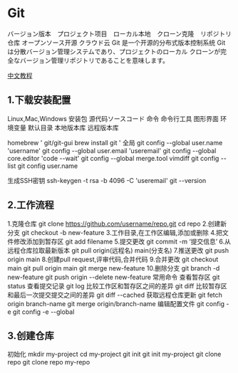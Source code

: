 # Git

バージョン版本　プロジェクト项目　ローカル本地　クローン克隆　リポジトリ仓库 オープンソース开源 クラウド云
Git 是一个开源的分布式版本控制系统
Git は分散バージョン管理システムであり、プロジェクトのローカル クローンが完全なバージョン管理リポジトリであることを意味します。

[中文教程](https://www.runoob.com/git/git-tutorial.html)

## 1.下载安装配置

Linux,Mac,Windows
安装包 源代码ソースコード 命令 命令行工具 图形界面
环境变量 默认目录 本地版本库 远程版本库

homebrew
'
git/git-gui
brew install git
'
全局
git config --global user.name 'username'
git config --global user.email 'useremail'
git config --global core.editor 'code --wait'
git config --global merge.tool vimdiff
git config --list
git config user.name

生成SSH密钥
ssh-keygen -t rsa -b 4096 -C 'useremail'
git --version

## 2.工作流程

1.克隆仓库
git clone https://github.com/username/repo.git
cd repo
2.创建新分支
git checkout -b new-feature
3.工作目录,在工作区编辑,添加或删除
4.把文件修改添加到暂存区
git add filename
5.提交更改
git commit -m ‘提交信息’
6.从远程仓库拉取最新版本
git pull origin(远程名) main(分支名)
7.推送更改
git push origin main
8.创建pull request,评审代码,合并代码
9.合并更改
git checkout main
git pull origin main
git merge new-feature
10.删除分支
git branch -d new-feature
git push origin --delete new-feature
常用命令
查看暂存区
git status
查看提交记录
git log
比较工作区和暂存区之间的差异
git diff
比较暂存区和最后一次提交提交之间的差异
git diff --cached
获取远程仓库更新
git fetch origin branch-name
git merge origin/branch-name
编辑配置文件
git config -e
git config -e --global

## 3.创建仓库
初始化
mkdir my-project
cd my-project
git init
git init my-project
git clone repo
git clone repo my-repo

